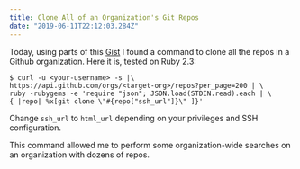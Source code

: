 ```yaml
---
title: Clone All of an Organization's Git Repos
date: "2019-06-11T22:12:03.284Z"
---
```


Today, using parts of this [Gist](https://gist.github.com/caniszczyk/3856584) I
found a command to clone all the repos in a Github organization. Here it is,
tested on Ruby 2.3:

```
$ curl -u <your-username> -s |\
https://api.github.com/orgs/<target-org>/repos?per_page=200 | \
ruby -rubygems -e 'require "json"; JSON.load(STDIN.read).each | \
{ |repo| %x[git clone \"#{repo["ssh_url"]}\" ]}'
```

Change `ssh_url` to `html_url` depending on your privileges and SSH
configuration.

This command allowed me to perform some organization-wide searches on an
organization with dozens of repos.
